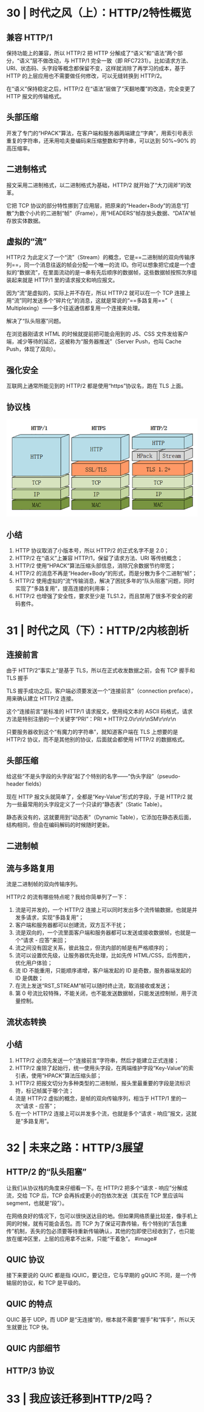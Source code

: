 # 30 | 时代之风（上）：HTTP/2特性概览
## 兼容 HTTP/1
保持功能上的兼容，所以 HTTP/2 把 HTTP 分解成了“语义”和“语法”两个部分，“语义”层不做改动，与 HTTP/1 完全一致（即 RFC7231）。比如请求方法、URI、状态码、头字段等概念都保留不变，这样就消除了再学习的成本，基于 HTTP 的上层应用也不需要做任何修改，可以无缝转换到 HTTP/2。

在“语义”保持稳定之后，HTTP/2 在“语法”层做了“天翻地覆”的改造，完全变更了 HTTP 报文的传输格式。

## 头部压缩
开发了专门的“HPACK”算法，在客户端和服务器两端建立“字典”，用索引号表示重复的字符串，还釆用哈夫曼编码来压缩整数和字符串，可以达到 50%~90% 的高压缩率。

## 二进制格式
报文采用二进制格式，以二进制格式为基础，HTTP/2 就开始了“大刀阔斧”的改革。

它把 TCP 协议的部分特性挪到了应用层，把原来的“Header+Body”的消息“打散”为数个小片的二进制“帧”（Frame），用“HEADERS”帧存放头数据、“DATA”帧存放实体数据。

## 虚拟的“流”
HTTP/2 为此定义了一个“流”（Stream）的概念，它是==二进制帧的双向传输序列==，同一个消息往返的帧会分配一个唯一的流 ID。你可以想象把它成是一个虚拟的“数据流”，在里面流动的是一串有先后顺序的数据帧，这些数据帧按照次序组装起来就是 HTTP/1 里的请求报文和响应报文。

因为“流”是虚拟的，实际上并不存在，所以 HTTP/2 就可以在一个 TCP 连接上用“流”同时发送多个“碎片化”的消息，这就是常说的“==多路复用==”（ Multiplexing）——多个往返通信都复用一个连接来处理。

解决了“队头阻塞”问题。

在浏览器刚请求 HTML 的时候就提前把可能会用到的 JS、CSS 文件发给客户端，减少等待的延迟，这被称为“服务器推送”（Server Push，也叫 Cache Push，体现了双向）。

## 强化安全
互联网上通常所能见到的 HTTP/2 都是使用“https”协议名，跑在 TLS 上面。

## 协议栈
![title](https://raw.githubusercontent.com/Elingering/note-images/master/gitnote/2020/04/02/Snipaste_2020-04-02_13-27-32-1585805260909.png)

## 小结
1. HTTP 协议取消了小版本号，所以 HTTP/2 的正式名字不是 2.0；
2. HTTP/2 在“语义”上兼容 HTTP/1，保留了请求方法、URI 等传统概念；
3. HTTP/2 使用“HPACK”算法压缩头部信息，消除冗余数据节约带宽；
4. HTTP/2 的消息不再是“Header+Body”的形式，而是分散为多个二进制“帧”；
5. HTTP/2 使用虚拟的“流”传输消息，解决了困扰多年的“队头阻塞”问题，同时实现了“多路复用”，提高连接的利用率；
6. HTTP/2 也增强了安全性，要求至少是 TLS1.2，而且禁用了很多不安全的密码套件。

# 31 | 时代之风（下）：HTTP/2内核剖析
## 连接前言
由于 HTTP/2“事实上”是基于 TLS，所以在正式收发数据之前，会有 TCP 握手和 TLS 握手

TLS 握手成功之后，客户端必须要发送一个“连接前言”（connection preface），用来确认建立 HTTP/2 连接。

这个“连接前言”是标准的 HTTP/1 请求报文，使用纯文本的 ASCII 码格式，请求方法是特别注册的一个关键字“PRI”：PRI * HTTP/2.0\r\n\r\nSM\r\n\r\n

只要服务器收到这个“有魔力的字符串”，就知道客户端在 TLS 上想要的是 HTTP/2 协议，而不是其他别的协议，后面就会都使用 HTTP/2 的数据格式。

## 头部压缩
给这些“不是头字段的头字段”起了个特别的名字——“伪头字段”（pseudo-header fields）

现在 HTTP 报文头就简单了，全都是“Key-Value”形式的字段，于是 HTTP/2 就为一些最常用的头字段定义了一个只读的“静态表”（Static Table）。

静态表没有的，这就要用到“动态表”（Dynamic Table），它添加在静态表后面，结构相同，但会在编码解码的时候随时更新。

## 二进制帧

## 流与多路复用
流是二进制帧的双向传输序列。

HTTP/2 的流有哪些特点呢？我给你简单列了一下：
1. 流是可并发的，一个 HTTP/2 连接上可以同时发出多个流传输数据，也就是并发多请求，实现“多路复用”；
2. 客户端和服务器都可以创建流，双方互不干扰；
3. 流是双向的，一个流里面客户端和服务器都可以发送或接收数据帧，也就是一个“请求 - 应答”来回；
4. 流之间没有固定关系，彼此独立，但流内部的帧是有严格顺序的；
5. 流可以设置优先级，让服务器优先处理，比如先传 HTML/CSS，后传图片，优化用户体验；
6. 流 ID 不能重用，只能顺序递增，客户端发起的 ID 是奇数，服务器端发起的 ID 是偶数；
7. 在流上发送“RST_STREAM”帧可以随时终止流，取消接收或发送；
8. 第 0 号流比较特殊，不能关闭，也不能发送数据帧，只能发送控制帧，用于流量控制。

## 流状态转换

## 小结
1. HTTP/2 必须先发送一个“连接前言”字符串，然后才能建立正式连接；
2. HTTP/2 废除了起始行，统一使用头字段，在两端维护字段“Key-Value”的索引表，使用“HPACK”算法压缩头部；
3. HTTP/2 把报文切分为多种类型的二进制帧，报头里最重要的字段是流标识符，标记帧属于哪个流；
4. 流是 HTTP/2 虚拟的概念，是帧的双向传输序列，相当于 HTTP/1 里的一次“请求 - 应答”；
5. 在一个 HTTP/2 连接上可以并发多个流，也就是多个“请求 - 响应”报文，这就是“多路复用”。

# 32 | 未来之路：HTTP/3展望
## HTTP/2 的“队头阻塞”
让我们从协议栈的角度来仔细看一下。在 HTTP/2 把多个“请求 - 响应”分解成流，交给 TCP 后，TCP 会再拆成更小的包依次发送（其实在 TCP 里应该叫 segment，也就是“段”）。

在网络良好的情况下，包可以很快送达目的地。但如果网络质量比较差，像手机上网的时候，就有可能会丢包。而 TCP 为了保证可靠传输，有个特别的“丢包重传”机制，丢失的包必须要等待重新传输确认，其他的包即使已经收到了，也只能放在缓冲区里，上层的应用拿不出来，只能“干着急”。
#image#

## QUIC 协议
接下来要说的 QUIC 都是指 iQUIC，要记住，它与早期的 gQUIC 不同，是一个传输层的协议，和 TCP 是平级的。

## QUIC 的特点
QUIC 基于 UDP，而 UDP 是“无连接”的，根本就不需要“握手”和“挥手”，所以天生就要比 TCP 快。

## QUIC 内部细节

## HTTP/3 协议



# 33 | 我应该迁移到HTTP/2吗？

